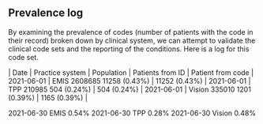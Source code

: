 ## Prevalence log

By examining the prevalence of codes (number of patients with the code in their record) broken down by clinical system, we can attempt to validate the clinical code sets and the reporting of the conditions. Here is a log for this code set.


| Date       | Practice system | Population | Patients from ID | Patient from code |
2021-06-01   |	EMIS		2608685		11258 (0.43%)  | 11252 (0.43%)	   |
2021-06-01   |	TPP		210985	          504 (0.24%)  |   504 (0.24%)	   |
2021-06-01   |	Vision		335010	         1201 (0.39%)  |  1165 (0.39%)	   |

2021-06-30 EMIS   0.54%
2021-06-30 TPP 	  0.28%
2021-06-30 Vision 0.48%